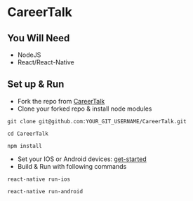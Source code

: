 # CareerTalk

## You Will Need
* NodeJS
* React/React-Native

## Set up & Run
* Fork the repo from [CareerTalk](https://github.com/CreativeSolutionLabs/CareerTalk)
* Clone your forked repo & install node modules
```
git clone git@github.com:YOUR_GIT_USERNAME/CareerTalk.git

cd CareerTalk

npm install
```
* Set your IOS or Android devices: [get-started](https://facebook.github.io/react-native/docs/getting-started.html)
* Build & Run with following commands
```
react-native run-ios

react-native run-android
```
